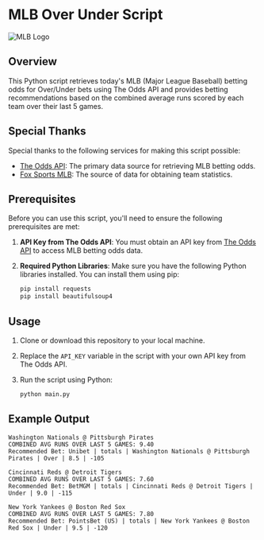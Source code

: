 # MLB Over Under Script

![MLB Logo](https://www.mlbstatic.com/team-logos/league-on-dark/1.svg)

## Overview

This Python script retrieves today's MLB (Major League Baseball) betting odds for Over/Under bets using The Odds API and provides betting recommendations based on the combined average runs scored by each team over their last 5 games.

## Special Thanks

Special thanks to the following services for making this script possible:

- [The Odds API](https://the-odds-api.com): The primary data source for retrieving MLB betting odds.
- [Fox Sports MLB](https://www.foxsports.com/mlb/): The source of data for obtaining team statistics.

## Prerequisites

Before you can use this script, you'll need to ensure the following prerequisites are met:

1. **API Key from The Odds API**: You must obtain an API key from [The Odds API](https://the-odds-api.com) to access MLB betting odds data.

2. **Required Python Libraries**: Make sure you have the following Python libraries installed. You can install them using pip:

    ```bash
   pip install requests
   pip install beautifulsoup4

## Usage

1. Clone or download this repository to your local machine.

2. Replace the `API_KEY` variable in the script with your own API key from The Odds API.

3. Run the script using Python:

   ```bash
   python main.py

## Example Output

    Washington Nationals @ Pittsburgh Pirates
    COMBINED AVG RUNS OVER LAST 5 GAMES: 9.40
    Recommended Bet: Unibet | totals | Washington Nationals @ Pittsburgh Pirates | Over | 8.5 | -105
    
    Cincinnati Reds @ Detroit Tigers
    COMBINED AVG RUNS OVER LAST 5 GAMES: 7.60
    Recommended Bet: BetMGM | totals | Cincinnati Reds @ Detroit Tigers | Under | 9.0 | -115
    
    New York Yankees @ Boston Red Sox
    COMBINED AVG RUNS OVER LAST 5 GAMES: 7.80
    Recommended Bet: PointsBet (US) | totals | New York Yankees @ Boston Red Sox | Under | 9.5 | -120
